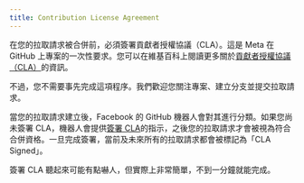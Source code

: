 ```yaml
---
title: Contribution License Agreement
---
```


在您的拉取請求被合併前，必須簽署貢獻者授權協議（CLA）。這是 Meta 在 GitHub 上專案的一次性要求。您可以在維基百科上閱讀更多關於[貢獻者授權協議（CLA）](https://en.wikipedia.org/wiki/Contributor_License_Agreement)的資訊。

不過，您不需要事先完成這項程序。我們歡迎您關注專案、建立分支並提交拉取請求。

當您的拉取請求建立後，Facebook 的 GitHub 機器人會對其進行分類。如果您尚未簽署 CLA，機器人會提供[簽署 CLA](https://code.facebook.com/cla)的指示，之後您的拉取請求才會被視為符合合併資格。一旦完成簽署，當前及未來所有的拉取請求都會被標記為「CLA Signed」。

<!--alex ignore simple-->

簽署 CLA 聽起來可能有點嚇人，但實際上非常簡單，不到一分鐘就能完成。